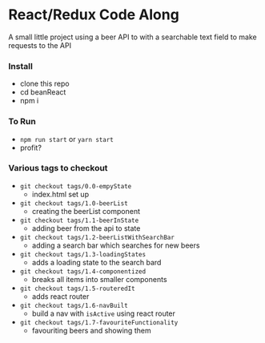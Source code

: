 # React/Redux Code Along

A small little project using a beer API to with a searchable text field to make requests to the API

### Install
* clone this repo
* cd beanReact
* npm i 

### To Run
* `npm run start` or `yarn start`
* profit?

### Various tags to checkout
* `git checkout tags/0.0-empyState`
  * index.html set up
* `git checkout tags/1.0-beerList`
  * creating the beerList component
* `git checkout tags/1.1-beerInState`
  * adding beer from the api to state
* `git checkout tags/1.2-beerListWithSearchBar`
  * adding a search bar which searches for new beers
* `git checkout tags/1.3-loadingStates`
  * adds a loading state to the search bard
* `git checkout tags/1.4-componentized`
  * breaks all items into smaller components
* `git checkout tags/1.5-routeredIt`
  * adds react router
* `git checkout tags/1.6-navBuilt`
  * build a nav with `isActive` using react router
* `git checkout tags/1.7-favouriteFunctionality`
  * favouriting beers and showing them
